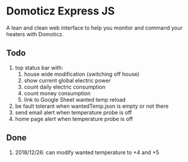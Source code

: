 # Domoticz Express JS

A lean and clean web interface to help you monitor and command your heaters with Domoticz.

## Todo

 1. top status bar with:
    1. house wide modification (switching off house)
    1. show current global electric power
    1. count daily electric consumption
    1. count money consumption
    1. link to Google Sheet wanted temp reload
 1. be fault tolerant when wantedTemp.json is empty or not there
 1. send email alert when temperature probe is off
 1. home page alert when temperature probe is off

## Done

 1. 2018/12/26: can modify wanted temperature to +4 and +5
